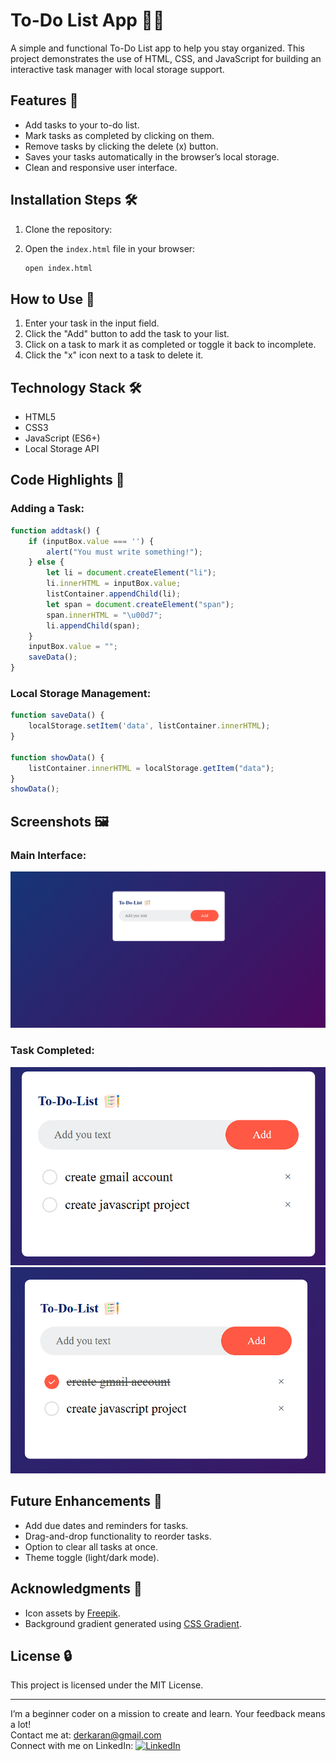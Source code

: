 # To-Do List App 🔧📝

A simple and functional To-Do List app to help you stay organized. This project demonstrates the use of HTML, CSS, and JavaScript for building an interactive task manager with local storage support.

## Features 🌟

- Add tasks to your to-do list.
- Mark tasks as completed by clicking on them.
- Remove tasks by clicking the delete (x) button.
- Saves your tasks automatically in the browser’s local storage.
- Clean and responsive user interface.



## Installation Steps 🛠️

1. Clone the repository:
 

2. Open the `index.html` file in your browser:
   ```bash
   open index.html
   ```

## How to Use 🎩

1. Enter your task in the input field.
2. Click the "Add" button to add the task to your list.
3. Click on a task to mark it as completed or toggle it back to incomplete.
4. Click the "x" icon next to a task to delete it.

## Technology Stack 🛠️
- HTML5
- CSS3
- JavaScript (ES6+)
- Local Storage API

## Code Highlights 🎉

### Adding a Task:
```javascript
function addtask() {
    if (inputBox.value === '') {
        alert("You must write something!");
    } else {
        let li = document.createElement("li");
        li.innerHTML = inputBox.value;
        listContainer.appendChild(li);
        let span = document.createElement("span");
        span.innerHTML = "\u00d7";
        li.appendChild(span);
    }
    inputBox.value = "";
    saveData();
}
```

### Local Storage Management:
```javascript
function saveData() {
    localStorage.setItem('data', listContainer.innerHTML);
}

function showData() {
    listContainer.innerHTML = localStorage.getItem("data");
}
showData();
```

## Screenshots 🖼️

### Main Interface:
![Main Interface](img/demo1.png)

### Task Completed:
![Task Completed](img/demo2.png)
![Task Completed](img/demo3.png)


## Future Enhancements 🚀

- Add due dates and reminders for tasks.
- Drag-and-drop functionality to reorder tasks.
- Option to clear all tasks at once.
- Theme toggle (light/dark mode).

## Acknowledgments 🙏

- Icon assets by [Freepik](https://www.flaticon.com/).
- Background gradient generated using [CSS Gradient](https://cssgradient.io/).

## License 🔒

This project is licensed under the MIT License.

---

I’m a beginner coder on a mission to create and learn. Your feedback means a lot!  
Contact me at: [derkaran@gmail.com](mailto:derkaran@gmail.com)  
Connect with me on LinkedIn: [![LinkedIn](https://img.shields.io/badge/LinkedIn-Karan%20Der-blue?style=flat-square&logo=linkedin)](https://www.linkedin.com/in/karan-der/)

